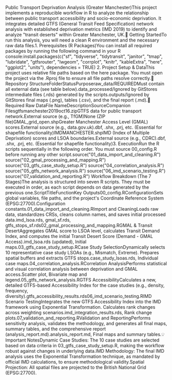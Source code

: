 Public Transport Deprivation Analysis (Greater Manchester)This project implements a reproducible workflow in R to analyze the relationship between public transport accessibility and socio-economic deprivation. It integrates detailed GTFS (General Transit Feed Specification) network analysis with established deprivation metrics (IMD 2019) to identify and analyze "transit deserts" within Greater Manchester, UK.🚀 Getting StartedTo run this analysis, you will need a clean R environment and the necessary raw data files.1. Prerequisites (R Packages)You can install all required packages by running the following command in your R console:install.packages(c("sf", "tidyverse", "tidytransit", "janitor", "tmap", "lubridate", "gtfsrouter", "lwgeom", "corrplot", "knitr", "kableExtra", "here", "ggplot2", "units"), dependencies = TRUE)
2. Project Setup & DataThis project uses relative file paths based on the here package. You must open the project via the .Rproj file to ensure all file paths resolve correctly.📂 Repository StructureFolderStatusPurposeraw_data/REQUIREDMust contain all external data (see table below).data_processed/Ignored by GitStores intermediate files (.rds) generated by the scripts.outputs/Ignored by GitStores final maps (.png), tables (.csv), and the final report (.md).💾 Required Raw DataFile NameDescriptionSourceCompanion Filesgtfsmanchester2019oct16.zipGTFS data for public transport network.External source (e.g., TfGM)None (ZIP file)GMAL_grid_open.shpGreater Manchester Access Level (GMAL) scores.External source (e.g., data.gov.uk).dbf, .shx, .prj, etc. (Essential for shapefile functionality)IMDMANCHESTER.shpIMD (Index of Multiple Deprivation) scores and LSOA boundaries.External source (e.g., CDRC).dbf, .shx, .prj, etc. (Essential for shapefile functionality)3. ExecutionRun the R scripts sequentially in the following order. You must source 00_config.R before running any other script.source("01_data_import_and_cleaning.R")
source("02_gmal_processing_and_mapping.R")
source("03_gtfs_case_study_setup.R")
source("04_correlation_analysis.R")
source("05_gtfs_network_analysis.R")
source("06_imd_scenario_testing.R")
source("07_validation_and_reporting.R")
Workflow Breakdown (The 7 Stages)The analysis is structured into seven R scripts. They must be executed in order, as each script depends on data generated by the previous one.ScriptTitleFunctionKey Outputs00_config.RConfigurationSets global variables, file paths, and the project's Coordinate Reference System (EPSG:27700).Configuration constants.01_data_import_and_cleaning.RImport and CleaningLoads raw data, standardizes CRSs, cleans column names, and saves initial processed data.imd_lsoa.rds, gmal_sf.rds, gtfs_stops_sf.rds02_gmal_processing_and_mapping.RGMAL & Transit DesertAggregates GMAL score to LSOA level, calculates Transit Demand Index, and computes the initial Transit Desert Score (Demand - GMAL Access).imd_lsoa.rds (updated), Initial maps.03_gtfs_case_study_setup.RCase Study SelectionDynamically selects 10 representative case study LSOAs (e.g., Mismatch, Extreme). Prepares spatial buffers and extracts GTFS stops.case_study_lsoas.rds, Individual case maps.04_correlation_analysis.RCorrelation AnalysisPerforms statistical and visual correlation analysis between deprivation and GMAL access.Scatter plot, Bivariate map and legend.05_gtfs_network_analysis.RGTFS AccessibilityCalculates a new, detailed GTFS-based Accessibility Index for the case studies (e.g., density, frequency, diversity).gtfs_accessibility_results.rds06_imd_scenario_testing.RIMD Scenario TestingIntegrates the new GTFS Accessibility Index into the IMD framework using Exponential Transformation. Calculates rank changes across weighting scenarios.imd_integration_results.rds, Rank change plots.07_validation_and_reporting.RValidation and ReportingPerforms sensitivity analysis, validates the methodology, and generates all final maps, summary tables, and the comprehensive report (analysis_report.md).analysis_report.md, Final maps and summary tables.💡 Important NotesDynamic Case Studies: The 10 case studies are selected based on data criteria in 03_gtfs_case_study_setup.R, making the workflow robust against changes in underlying data.IMD Methodology: The final IMD analysis uses the Exponential Transformation technique, as mandated by official IMD calculations, to ensure methodological validity.Spatial Projection: All spatial files are projected to the British National Grid (EPSG:27700).